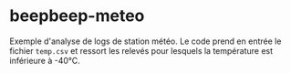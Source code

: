 # beepbeep-meteo
Exemple d'analyse de logs de station météo. 
Le code prend en entrée le fichier `temp.csv` et ressort les relevés pour lesquels la température est inférieure à -40°C.
